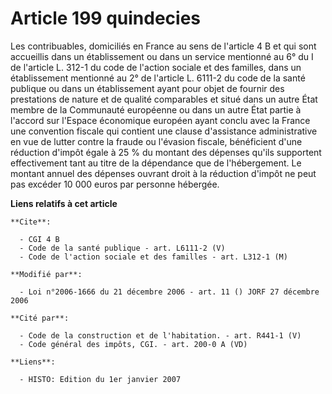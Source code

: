 # Article 199 quindecies

Les contribuables, domiciliés en France au sens de l'article 4 B et qui sont accueillis dans un établissement ou dans un
service mentionné au 6° du I de l'article L. 312-1 du code de l'action sociale et des familles, dans un établissement
mentionné au 2° de l'article L. 6111-2 du code de la santé publique ou dans un établissement ayant pour objet de fournir des
prestations de nature et de qualité comparables et situé dans un autre État membre de la Communauté européenne ou dans un
autre État partie à l'accord sur l'Espace économique européen ayant conclu avec la France une convention fiscale qui contient
une clause d'assistance administrative en vue de lutter contre la fraude ou l'évasion fiscale, bénéficient d'une réduction
d'impôt égale à 25 % du montant des dépenses qu'ils supportent effectivement tant au titre de la dépendance que de
l'hébergement. Le montant annuel des dépenses ouvrant droit à la réduction d'impôt ne peut pas excéder 10 000 euros par
personne hébergée.

**Liens relatifs à cet article**

	**Cite**:

	  - CGI 4 B
	  - Code de la santé publique - art. L6111-2 (V)
	  - Code de l'action sociale et des familles - art. L312-1 (M)

	**Modifié par**:

	  - Loi n°2006-1666 du 21 décembre 2006 - art. 11 () JORF 27 décembre 2006

	**Cité par**:

	  - Code de la construction et de l'habitation. - art. R441-1 (V)
	  - Code général des impôts, CGI. - art. 200-0 A (VD)

	**Liens**:

	  - HISTO: Edition du 1er janvier 2007
